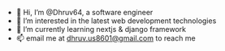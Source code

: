 - 👋 Hi, I’m @Dhruv64, a software engineer
- 👀 I’m interested in the latest web development technologies
- 🌱 I’m currently learning nextjs & django framework
- 📫 email me at dhruv.us8601@gmail.com to reach me

<!---
Dhruv64/Dhruv64 is a ✨ special ✨ repository because its `README.md` (this file) appears on your GitHub profile.
You can click the Preview link to take a look at your changes.
--->
